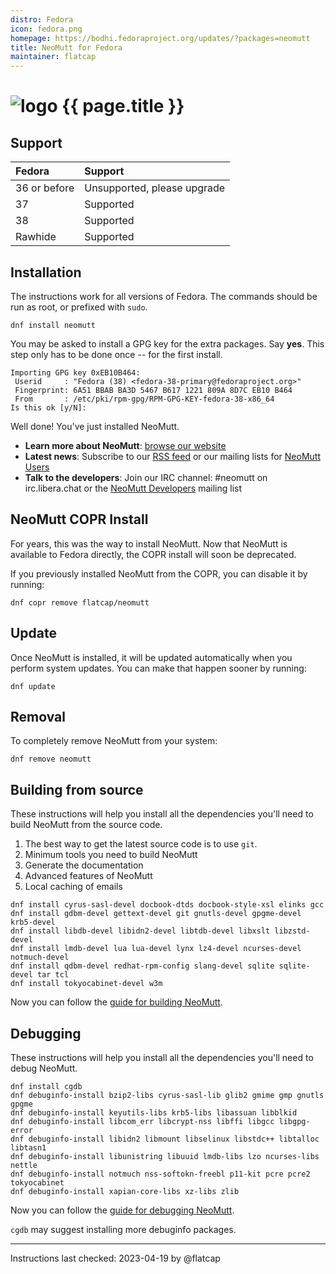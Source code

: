 ```yaml
---
distro: Fedora
icon: fedora.png
homepage: https://bodhi.fedoraproject.org/updates/?packages=neomutt
title: NeoMutt for Fedora
maintainer: flatcap
---
```


# ![logo](/images/distros/{{page.icon}}) {{ page.title }}

## Support <a id="support"></a>

| Fedora       | Support                     |
| :----------- | :-------------------------- |
| 36 or before | Unsupported, please upgrade |
| 37           | Supported                   |
| 38           | Supported                   |
| Rawhide      | Supported                   |

## Installation <a id="install"></a>

The instructions work for all versions of Fedora.
The commands should be run as root, or prefixed with `sudo`.

```
dnf install neomutt
```

You may be asked to install a GPG key for the extra packages.
Say **yes**.  This step only has to be done once -- for the first install.

```reply
Importing GPG key 0xEB10B464:
 Userid     : "Fedora (38) <fedora-38-primary@fedoraproject.org>"
 Fingerprint: 6A51 BBAB BA3D 5467 B617 1221 809A 8D7C EB10 B464
 From       : /etc/pki/rpm-gpg/RPM-GPG-KEY-fedora-38-x86_64
Is this ok [y/N]:
```

Well done! You've just installed NeoMutt.

- **Learn more about NeoMutt**: [browse our website](https://neomutt.org)
- **Latest news**: Subscribe to our [RSS feed](https://neomutt.org/feed.xml)
  or our mailing lists for
  [NeoMutt Users](http://mailman.neomutt.org/mailman/listinfo/neomutt-users-neomutt.org)
- **Talk to the developers**: Join our IRC channel: #neomutt on
  irc.libera.chat or the
  [NeoMutt Developers](http://mailman.neomutt.org/mailman/listinfo/neomutt-devel-neomutt.org)
  mailing list

## NeoMutt COPR Install

For years, this was the way to install NeoMutt.
Now that NeoMutt is available to Fedora directly, the COPR install will soon be deprecated.

If you previously installed NeoMutt from the COPR, you can disable it by running:

```
dnf copr remove flatcap/neomutt
```

## Update <a id="update"></a>

Once NeoMutt is installed, it will be updated automatically when you perform
system updates. You can make that happen sooner by running:

```
dnf update
```

## Removal <a id="remove"></a>

To completely remove NeoMutt from your system:

```
dnf remove neomutt
```

## Building from source <a id="build"></a>

These instructions will help you install all the dependencies you'll need to
build NeoMutt from the source code.

1. The best way to get the latest source code is to use `git`.
2. Minimum tools you need to build NeoMutt
3. Generate the documentation
4. Advanced features of NeoMutt
5. Local caching of emails

```
dnf install cyrus-sasl-devel docbook-dtds docbook-style-xsl elinks gcc
dnf install gdbm-devel gettext-devel git gnutls-devel gpgme-devel krb5-devel
dnf install libdb-devel libidn2-devel libtdb-devel libxslt libzstd-devel
dnf install lmdb-devel lua lua-devel lynx lz4-devel ncurses-devel notmuch-devel
dnf install qdbm-devel redhat-rpm-config slang-devel sqlite sqlite-devel tar tcl
dnf install tokyocabinet-devel w3m
```

Now you can follow the [guide for building NeoMutt](/dev/build).

## Debugging <a id="debug"></a>

These instructions will help you install all the dependencies you'll need to
debug NeoMutt.

```
dnf install cgdb
dnf debuginfo-install bzip2-libs cyrus-sasl-lib glib2 gmime gmp gnutls gpgme
dnf debuginfo-install keyutils-libs krb5-libs libassuan libblkid
dnf debuginfo-install libcom_err libcrypt-nss libffi libgcc libgpg-error
dnf debuginfo-install libidn2 libmount libselinux libstdc++ libtalloc libtasn1
dnf debuginfo-install libunistring libuuid lmdb-libs lzo ncurses-libs nettle
dnf debuginfo-install notmuch nss-softokn-freebl p11-kit pcre pcre2 tokyocabinet
dnf debuginfo-install xapian-core-libs xz-libs zlib
```

Now you can follow the [guide for debugging NeoMutt](../dev/build/debug).

`cgdb` may suggest installing more debuginfo packages.

---

Instructions last checked: 2023-04-19 by @flatcap
